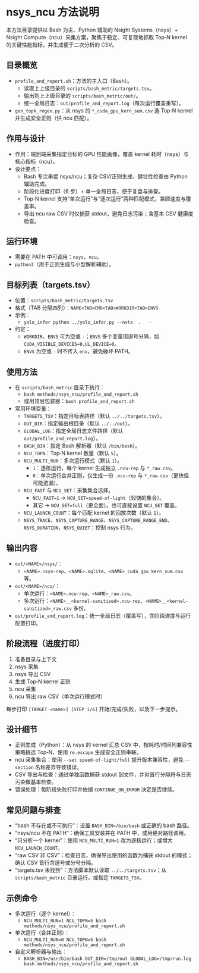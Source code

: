 # nsys_ncu 方法说明

本方法目录提供以 Bash 为主、Python 辅助的 Nsight Systems（nsys）+ Nsight Compute（ncu）采集方案，聚焦于稳定、可复现地抓取 Top‑N kernel 的关键性能指标，并生成便于二次分析的 CSV。

## 目录概览
- `profile_and_report.sh`：方法的主入口（Bash）。
  - 读取上上级目录的 `scripts/bash_metric/targets.tsv`。
  - 输出到上上级目录的 `scripts/bash_metric/out/`。
  - 统一全局日志：`out/profile_and_report.log`（每次运行覆盖重写）。
- `gen_topk_regex.py`：从 nsys 的 `*_cuda_gpu_kern_sum.csv` 选 Top‑N kernel 并生成安全正则（供 ncu 匹配）。

## 作用与设计
- 作用：端到端采集指定目标的 GPU 性能画像，覆盖 kernel 耗时（nsys）与核心指标（ncu）。
- 设计要点：
  - Bash 专注串接 nsys/ncu；复杂 CSV/正则生成、健壮性检查由 Python 辅助完成。
  - 阶段化进度打印（6 步）+ 单一全局日志，便于复盘与排查。
  - Top‑N kernel 支持“单次运行”与“逐次运行”两种匹配模式，兼顾速度与覆盖率。
  - 导出 ncu raw CSV 时仅捕获 stdout，避免日志污染；含基本 CSV 健康度检查。

## 运行环境
- 需要在 PATH 中可调用：`nsys`、`ncu`。
- `python3`（用于正则生成与小型解析辅助）。

## 目标列表（targets.tsv）
- 位置：`scripts/bash_metric/targets.tsv`
- 格式（TAB 分隔四列）：`NAME<TAB>CMD<TAB>WORKDIR<TAB>ENVS`
- 示例：
  - `yolo_infer	python ../yolo_infer.py --nvtx	.	-`
- 约定：
  - `WORKDIR`、`ENVS` 可为空或 `-`；`ENVS` 多个变量用逗号分隔，如 `CUDA_VISIBLE_DEVICES=0,UL_DEVICE=0`。
  - `ENVS` 为空或 `-` 时不传入 `env`，避免破坏 PATH。

## 使用方法
- 在 `scripts/bash_metric` 目录下执行：
  - `bash methods/nsys_ncu/profile_and_report.sh`
  - 或用顶层包装器：`bash profile_and_report.sh`
- 常用环境变量：
  - `TARGETS_TSV`：指定目标表路径（默认 `../../targets.tsv`）。
  - `OUT_DIR`：指定输出根目录（默认 `../../out`）。
  - `GLOBAL_LOG`：指定全局日志文件路径（默认 `out/profile_and_report.log`）。
  - `BASH_BIN`：指定 Bash 解析器（默认 `/bin/bash`）。
  - `NCU_TOPN`：Top‑N kernel 数量（默认 `5`）。
  - `NCU_MULTI_RUN`：多次运行模式（默认 `1`）。
    - `1`：逐核运行，每个 kernel 生成独立 `.ncu-rep` 与 `*_raw.csv`。
    - `0`：单次运行合并正则，仅生成一份 `.ncu-rep` 与 `*_raw.csv`（更快但可能遗漏）。
  - `NCU_FAST` 与 `NCU_SET`：采集集合选择。
    - `NCU_FAST=1` → `NCU_SET=speed-of-light`（较快的集合）。
    - 其它 → `NCU_SET=full`（更全面）。也可直接设置 `NCU_SET` 覆盖。
  - `NCU_LAUNCH_COUNT`：每个匹配 kernel 的回放次数（默认 `1`）。
  - `NSYS_TRACE`、`NSYS_CAPTURE_RANGE`、`NSYS_CAPTURE_RANGE_END`、`NSYS_DURATION`、`NSYS_QUIET`：控制 nsys 行为。

## 输出内容
- `out/<NAME>/nsys/`：
  - `<NAME>.nsys-rep`、`<NAME>.sqlite`、`<NAME>_cuda_gpu_kern_sum.csv` 等。
- `out/<NAME>/ncu/`：
  - 单次运行：`<NAME>.ncu-rep`、`<NAME>_raw.csv`。
  - 多次运行：`<NAME>__<kernel-sanitized>.ncu-rep`、`<NAME>__<kernel-sanitized>_raw.csv` 多份。
- `out/profile_and_report.log`：统一全局日志（覆盖写），含阶段进度与运行配置打印。

## 阶段流程（进度打印）
1) 准备目录与上下文
2) nsys 采集
3) nsys 导出 CSV
4) 生成 Top‑N kernel 正则
5) ncu 采集
6) ncu 导出 raw CSV（单次运行模式时）

每步打印 `[TARGET <name>] [STEP i/6]` 开始/完成/失败，以及下一步提示。

## 设计细节
- 正则生成（Python）：从 nsys 的 kernel 汇总 CSV 中，按耗时/时间列兼容性策略挑选 Top‑N，使用 `re.escape` 生成安全正则串联。
- ncu 采集集合：使用 `--set speed-of-light/full` 提升版本兼容性，避免 `--section` 名称差异导致错误。
- CSV 导出与检查：通过单独函数捕获 stdout 到文件，并对首行分隔符与日志污染做基本检查。
- 错误处理：每阶段失败打印并依据 `CONTINUE_ON_ERROR` 决定是否继续。

## 常见问题与排查
- “bash 不存在或不可执行”：设置 `BASH_BIN=/bin/bash` 或正确的 bash 路径。
- “nsys/ncu 不在 PATH”：确保工具安装并在 PATH 中，或用绝对路径调用。
- “只分析一个 kernel”：使用 `NCU_MULTI_RUN=1` 改为逐核运行；或增大 `NCU_LAUNCH_COUNT`。
- “raw CSV 非 CSV”：检查日志，确保导出使用的函数为捕获 stdout 的模式；确认 CSV 首行含逗号或分号分隔。
- “targets.tsv 未找到”：方法脚本默认读取 `../../targets.tsv`；从 `scripts/bash_metric` 目录运行，或指定 `TARGETS_TSV`。

## 示例命令
- 多次运行（逐个 kernel）：
  - `NCU_MULTI_RUN=1 NCU_TOPN=5 bash methods/nsys_ncu/profile_and_report.sh`
- 单次运行（合并正则）：
  - `NCU_MULTI_RUN=0 NCU_TOPN=5 bash methods/nsys_ncu/profile_and_report.sh`
- 自定义解析器与输出：
  - `BASH_BIN=/usr/bin/bash OUT_DIR=/tmp/out GLOBAL_LOG=/tmp/run.log bash methods/nsys_ncu/profile_and_report.sh`

